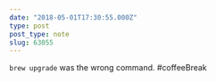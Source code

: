 ```yaml
---
date: "2018-05-01T17:30:55.000Z"
type: post 
post_type: note
slug: 63055
---
```

`brew upgrade` was the wrong command. #coffeeBreak
